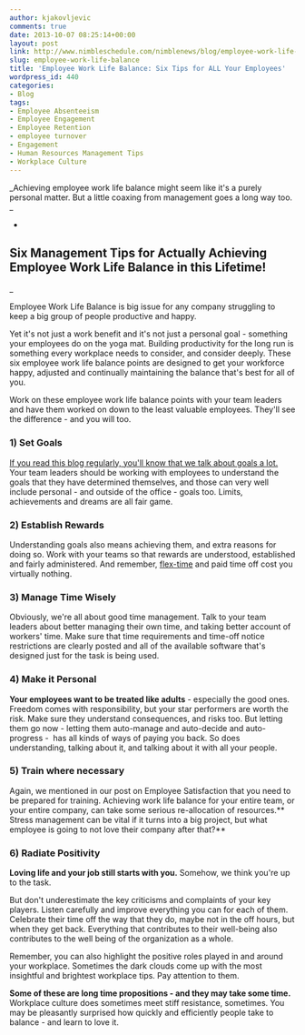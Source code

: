 ```yaml
---
author: kjakovljevic
comments: true
date: 2013-10-07 08:25:14+00:00
layout: post
link: http://www.nimbleschedule.com/nimblenews/blog/employee-work-life-balance/
slug: employee-work-life-balance
title: 'Employee Work Life Balance: Six Tips for ALL Your Employees'
wordpress_id: 440
categories:
- Blog
tags:
- Employee Absenteeism
- Employee Engagement
- Employee Retention
- employee turnover
- Engagement
- Human Resources Management Tips
- Workplace Culture
---
```


_Achieving employee work life balance might seem like it's a purely personal matter. But a little coaxing from management goes a long way too.  _




-





## Six Management Tips for Actually Achieving Employee Work Life Balance in this Lifetime!


_

Employee Work Life Balance is big issue for any company struggling to keep a big group of people productive and happy.

Yet it's not just a work benefit and it's not just a personal goal - something your employees do on the yoga mat. Building productivity for the long run is something every workplace needs to consider, and consider deeply. These six employee work life balance points are designed to get your workforce happy, adjusted and continually maintaining the balance that's best for all of you.

Work on these employee work life balance points with your team leaders and have them worked on down to the least valuable employees. They'll see the difference - and you will too.


### 1) Set Goals


[If you read this blog regularly, you'll know that we talk about goals a lot.](http://www.nimbleschedule.com/employee-satisfaction/) Your team leaders should be working with employees to understand the goals that they have determined themselves, and those can very well include personal - and outside of the office - goals too. Limits, achievements and dreams are all fair game.


### 2) Establish Rewards


Understanding goals also means achieving them, and extra reasons for doing so. Work with your teams so that rewards are understood, established and fairly administered. And remember, [flex-time](http://en.wikipedia.org/wiki/Flex_time) and paid time off cost you virtually nothing.


### 3) Manage Time Wisely


Obviously, we're all about good time management. Talk to your team leaders about better managing their own time, and taking better account of workers' time. Make sure that time requirements and time-off notice restrictions are clearly posted and all of the available software that's designed just for the task is being used.


### 4) Make it Personal


**Your employees want to be treated like adults** - especially the good ones. Freedom comes with responsibility, but your star performers are worth the risk. Make sure they understand consequences, and risks too. But letting them go now - letting them auto-manage and auto-decide and auto-progress -  has all kinds of ways of paying you back. So does understanding, talking about it, and talking about it with all your people.


### 5) Train where necessary


Again, we mentioned in our post on Employee Satisfaction that you need to be prepared for training. Achieving work life balance for your entire team, or your entire company, can take some serious re-allocation of resources.** Stress management can be vital if it turns into a big project, but what employee is going to not love their company after that?**


### 6) Radiate Positivity


**Loving life and your job still starts with you.** Somehow, we think you're up to the task.

But don't underestimate the key criticisms and complaints of your key players. Listen carefully and improve everything you can for each of them. Celebrate their time off the way that they do, maybe not in the off hours, but when they get back. Everything that contributes to their well-being also contributes to the well being of the organization as a whole.

Remember, you can also highlight the positive roles played in and around your workplace. Sometimes the dark clouds come up with the most insightful and brightest workplace tips. Pay attention to them.

**Some of these are long time propositions - and they may take some time.** Workplace culture does sometimes meet stiff resistance, sometimes. You may be pleasantly surprised how quickly and efficiently people take to balance - and learn to love it.




